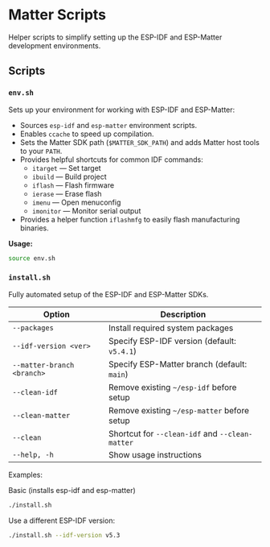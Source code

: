 # Matter Scripts

Helper scripts to simplify setting up the ESP-IDF and ESP-Matter development environments.

## Scripts

### `env.sh`

Sets up your environment for working with ESP-IDF and ESP-Matter:

- Sources `esp-idf` and `esp-matter` environment scripts.
- Enables `ccache` to speed up compilation.
- Sets the Matter SDK path (`$MATTER_SDK_PATH`) and adds Matter host tools to your `PATH`.
- Provides helpful shortcuts for common IDF commands:
  - `itarget` — Set target
  - `ibuild` — Build project
  - `iflash` — Flash firmware
  - `ierase` — Erase flash
  - `imenu` — Open menuconfig
  - `imonitor` — Monitor serial output
- Provides a helper function `iflashmfg` to easily flash manufacturing binaries.

**Usage:**
```bash
source env.sh
```

### `install.sh`

Fully automated setup of the ESP-IDF and ESP-Matter SDKs.

| Option                       | Description                                            |
|------------------------------|--------------------------------------------------------|
| `--packages`                 | Install required system packages                       |
| `--idf-version <ver>`        | Specify ESP-IDF version (default: `v5.4.1`)            |
| `--matter-branch <branch>`   | Specify ESP-Matter branch (default: `main`)            |
| `--clean-idf`                | Remove existing `~/esp-idf` before setup               |
| `--clean-matter`             | Remove existing `~/esp-matter` before setup            |
| `--clean`                    | Shortcut for `--clean-idf` and `--clean-matter`        |
| `--help, -h`                 | Show usage instructions                               |

Examples:

Basic (installs esp-idf and esp-matter)
```bash
./install.sh
```

Use a different ESP-IDF version:
```bash
./install.sh --idf-version v5.3
```

